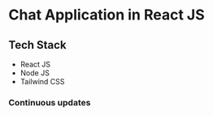 # Chat Application in React JS

## Tech Stack
- React JS
- Node JS
- Tailwind CSS

### Continuous updates